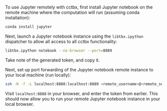 To use Jupyter remotely with cctbx, first install Jupyter notebook 
on the remote machine where the computation will run (assuming conda installation):
```bash
conda install jupyter
```

Next, launch a Jupyter notebook instance using the `libtbx.ipython` dispatcher to allow all access to all
cctbx functionality:
```bash
libtbx.ipython notebook --no-browser --port=8889
```
Take note of the generated token, and copy it.

Next, set up port forwarding of the Jupyter notebook remote instance to your local machine (run locally):
```bash
ssh -N -f -L localhost:8888:localhost:8889 <remote_username>@<remote_server>
```

Visit `localhost:8888` in your browser, and enter the token from earlier. This should now allow you to run 
your remote Jupyter notebook instance in your local browser.
